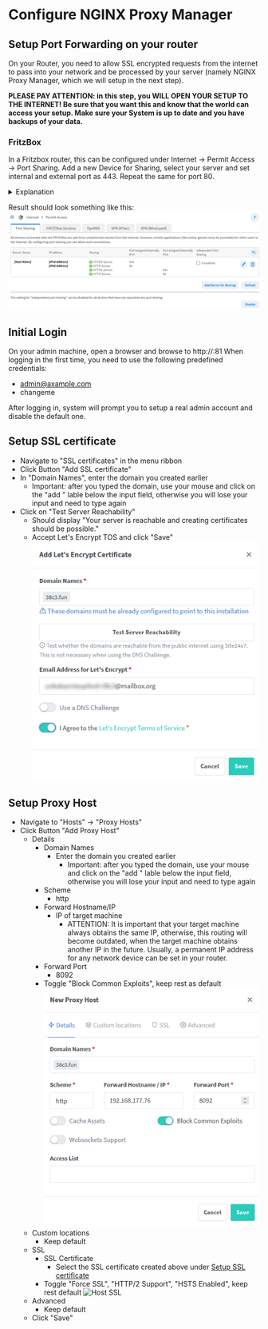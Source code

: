 # Configure NGINX Proxy Manager
## Setup Port Forwarding on your router
On your Router, you need to allow SSL encrypted requests from the internet to pass into your network and be processed by your server (namely NGINX Proxy Manager, which we will setup in the next step). 

**PLEASE PAY ATTENTION: in this step, you WILL OPEN YOUR SETUP TO THE INTERNET! Be sure that you want this and know that the world can access your setup.
Make sure your System is up to date and you have backups of your data.**

### FritzBox
In a Fritzbox router, this can be configured under Internet -> Permit Access -> Port Sharing.
Add a new Device for Sharing, select your server and set internal and external port as 443. Repeat the same for port 80.  
<details>
<summary>Explanation</summary>
We intend to only use https (443) but for requesting a Let's Encrypt certificate, the NGINX Proxy Manager needs to be reachable via port 80, as we don't have an SSL certificate at that point. For more info see this [Let's Encrypt Blogpost](https://letsencrypt.org/docs/allow-port-80/).
</details>  


Result should look something like this:
![Fritzbox Port Forwarding](../images/fritzbox_port_forwarding.png)

## Initial Login
On your admin machine, open a browser and browse to http://<target machine IP>:81 
When logging in the first time, you need to use the following predefined credentials:
- admin@axample.com
- changeme

After logging in, system will prompt you to setup a real admin account and disable the default one.

## Setup SSL certificate
- Navigate to "SSL certificates" in the menu ribbon
- Click Button "Add SSL certificate"
- In "Domain Names", enter the domain you created earlier
    - Important: after you typed the domain, use your mouse and click on the "add <domain>" lable below the input field, otherwise you will lose your input and need to type again
- Click on "Test Server Reachability"
    - Should display "Your server is reachable and creating certificates should be possible."
    - Accept Let's Encrypt TOS and click "Save"  
        ![Create Certificate](../images/NPM_cert.png)

## Setup Proxy Host
- Navigate to "Hosts" -> "Proxy Hosts"
- Click Button "Add Proxy Host"
    - Details
        - Domain Names
            - Enter the domain you created earlier
                - Important: after you typed the domain, use your mouse and click on the "add <domain>" lable below the input field, otherwise you will lose your input and need to type again
        - Scheme
            - http
        - Forward Hostname/IP
            - IP of target machine
                - ATTENTION: It is important that your target machine always obtains the same IP, otherwise, this routing will become outdated, when the target machine obtains another IP in the future. Usually, a permanent IP address for any network device can be set in your router. 
        - Forward Port
            - 8092
        - Toggle "Block Common Exploits", keep rest as default
        ![Host Details](../images/NPM_Host_Details.png)
    - Custom locations
        - Keep default
    - SSL
        - SSL Certificate
            - Select the SSL certificate created above under [Setup SSL certificate](#setup-ssl-certificate)
        - Toggle "Force SSL", "HTTP/2 Support", "HSTS Enabled", keep rest default
        ![Host SSL](NPM_Host_SSL.png)
    - Advanced
        - Keep default
    - Click "Save"
